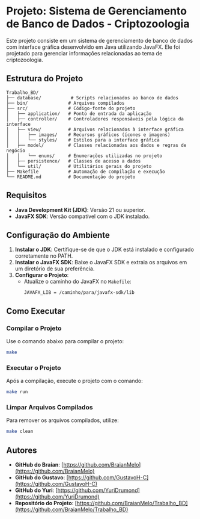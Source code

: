 # Projeto: Sistema de Gerenciamento de Banco de Dados - Criptozoologia

Este projeto consiste em um sistema de gerenciamento de banco de dados com interface gráfica desenvolvido em Java utilizando JavaFX. Ele foi projetado para gerenciar informações relacionadas ao tema de criptozoologia.

## Estrutura do Projeto

```
Trabalho_BD/
├── database/           # Scripts relacionados ao banco de dados
├── bin/               # Arquivos compilados
├── src/               # Código-fonte do projeto
│   ├── application/   # Ponto de entrada da aplicação
│   ├── controller/    # Controladores responsáveis pela lógica da interface
│   ├── view/          # Arquivos relacionados à interface gráfica
│   │   ├── images/    # Recursos gráficos (ícones e imagens)
│   │   └── styles/    # Estilos para a interface gráfica
│   ├── model/         # Classes relacionadas aos dados e regras de negócio
│   │   └── enums/     # Enumerações utilizadas no projeto
│   ├── persistence/   # Classes de acesso a dados
│   └── util/          # Utilitários gerais do projeto
├── Makefile           # Automação de compilação e execução
└── README.md          # Documentação do projeto

```

## Requisitos

- **Java Development Kit (JDK)**: Versão 21 ou superior.
- **JavaFX SDK**: Versão compatível com o JDK instalado.

## Configuração do Ambiente

1. **Instalar o JDK**: Certifique-se de que o JDK está instalado e configurado corretamente no PATH.
2. **Instalar o JavaFX SDK**: Baixe o JavaFX SDK e extraia os arquivos em um diretório de sua preferência.
3. **Configurar o Projeto**:
   - Atualize o caminho do JavaFX no `Makefile`:
     ```
     JAVAFX_LIB = /caminho/para/javafx-sdk/lib
     ```

## Como Executar

### Compilar o Projeto

Use o comando abaixo para compilar o projeto:
```bash
make
```

### Executar o Projeto

Após a compilação, execute o projeto com o comando:
```bash
make run
```

### Limpar Arquivos Compilados

Para remover os arquivos compilados, utilize:
```bash
make clean
```

## Autores

- **GitHub do Braian**: [https://github.com/BraianMelo](https://github.com/BraianMelo)
- **GitHub do Gustavo**: [https://github.com/GustavoH-C](https://github.com/GustavoH-C)
- **GitHub do Yuri**: [https://github.com/YuriDrumond](https://github.com/YuriDrumond)
- **Repositório do Projeto**: [https://github.com/BraianMelo/Trabalho_BD](https://github.com/BraianMelo/Trabalho_BD)
